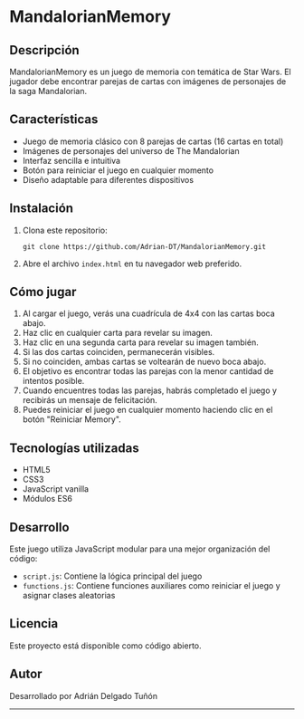 


# MandalorianMemory

## Descripción
MandalorianMemory es un juego de memoria con temática de Star Wars. El jugador debe encontrar parejas de cartas con imágenes de personajes de la saga Mandalorian.

## Características
- Juego de memoria clásico con 8 parejas de cartas (16 cartas en total)
- Imágenes de personajes del universo de The Mandalorian
- Interfaz sencilla e intuitiva
- Botón para reiniciar el juego en cualquier momento
- Diseño adaptable para diferentes dispositivos

## Instalación
1. Clona este repositorio:
   ```
   git clone https://github.com/Adrian-DT/MandalorianMemory.git
   ```
2. Abre el archivo `index.html` en tu navegador web preferido.

## Cómo jugar
1. Al cargar el juego, verás una cuadrícula de 4x4 con las cartas boca abajo.
2. Haz clic en cualquier carta para revelar su imagen.
3. Haz clic en una segunda carta para revelar su imagen también.
4. Si las dos cartas coinciden, permanecerán visibles.
5. Si no coinciden, ambas cartas se voltearán de nuevo boca abajo.
6. El objetivo es encontrar todas las parejas con la menor cantidad de intentos posible.
7. Cuando encuentres todas las parejas, habrás completado el juego y recibirás un mensaje de felicitación.
8. Puedes reiniciar el juego en cualquier momento haciendo clic en el botón "Reiniciar Memory".

## Tecnologías utilizadas
- HTML5
- CSS3
- JavaScript vanilla
- Módulos ES6

## Desarrollo
Este juego utiliza JavaScript modular para una mejor organización del código:
- `script.js`: Contiene la lógica principal del juego
- `functions.js`: Contiene funciones auxiliares como reiniciar el juego y asignar clases aleatorias

## Licencia
Este proyecto está disponible como código abierto.

## Autor
Desarrollado por Adrián Delgado Tuñón

---
